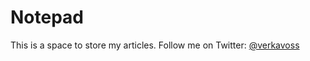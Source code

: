 # Notepad

This is a space to store my articles. Follow me on Twitter: [@verkavoss](https://twitter.com/verkavoss)

